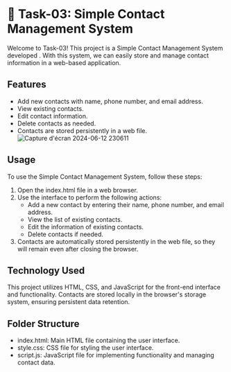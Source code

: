 # 📝 Task-03: Simple Contact Management System

Welcome to Task-03! This project is a Simple Contact Management System developed . With this system, we can easily store and manage contact information in a web-based application.

## Features

- Add new contacts with name, phone number, and email address.
- View existing contacts.
- Edit contact information.
- Delete contacts as needed.
- Contacts are stored persistently in a web file.
![Capture d'écran 2024-06-12 230611](https://github.com/ChaimaBenAchiba/Simple_Task_Manager/assets/168870781/d20074da-22e8-4a4f-b64d-a990852e7abc)
## Usage

To use the Simple Contact Management System, follow these steps:

1. Open the index.html file in a web browser.
2. Use the interface to perform the following actions:
   - Add a new contact by entering their name, phone number, and email address.
   - View the list of existing contacts.
   - Edit the information of existing contacts.
   - Delete contacts if needed.
3. Contacts are automatically stored persistently in the web file, so they will remain even after closing the browser.

## Technology Used

This project utilizes HTML, CSS, and JavaScript for the front-end interface and functionality. Contacts are stored locally in the browser's storage system, ensuring persistent data retention.

## Folder Structure

- index.html: Main HTML file containing the user interface.
- style.css: CSS file for styling the user interface.
- script.js: JavaScript file for implementing functionality and managing contact data.


